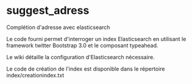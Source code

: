 suggest_adress
==============

Complétion d'adresse avec elasticsearch

Le code fourni permet d'interroger un index Elasticsearch en utilisant le framework twitter Bootstrap 3.0 et le composant typeahead.

Le wiki détaille la configuration d'Elasticsearch nécessaire.

Le code de création de l'index est disponible dans le répertoire index/creationindex.txt
